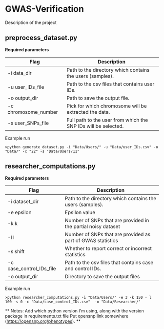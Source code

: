 # GWAS-Verification
Description of the project

## preprocess_dataset.py

__Required parameters__

Flag | Description 
--- | ---
-i data_dir |  Path to the directory which contains the users (samples).
-u user_IDs_file | Path to the csv files that contains user IDs.
-o output_dir | Path to save the output file.
-c chromosome_number | Pick for which chromosome will be extracted the data.
-s user_SNPs_file | Full path to the user from which the SNP IDs will be selected.


Example run
```
>python generate_dataset.py -i "Data/Users/" -u "Data/user_IDs.csv" -o "Data/" -c "22" -s "Data/Users/11"
```

## researcher_computations.py

__Required parameters__

Flag | Description 
--- | ---
-i dataset_dir |  Path to the directory which contains the users (samples).
-e epsilon | Epsilon value
-k k | Number of SNPs that are provided in the partial noisy dataset
-l l | Number of SNPs that are provided as part of GWAS statistics
-s shift | Whether to report correct or incorrect statistics
-c case_control_IDs_file | Path to the csv files that contains case and control IDs.
-o output_dir | Directory to save the output files

Example run
```
>python researcher_computations.py -i "Data/Users/" -e 3 -k 150 - l 100 -s 0 -c "Data/case_control_IDs.csv"  -o "Data/Researcher/"
```


**
Notes:
Add which python version I'm using, along with the version package in requirements.txt file
Put opensnp link somewhere (https://opensnp.org/phenotypes). **
